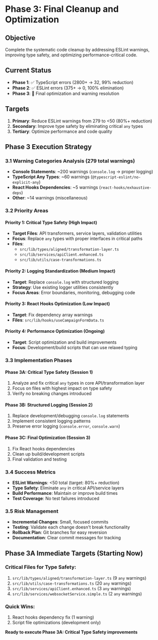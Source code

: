 # Phase 3: Final Cleanup and Optimization

## Objective
Complete the systematic code cleanup by addressing ESLint warnings, improving type safety, and optimizing performance-critical code.

## Current Status
- **Phase 1**: ✅ TypeScript errors (2800+ → 32, 99% reduction)
- **Phase 2**: ✅ ESLint errors (375+ → 0, 100% elimination)
- **Phase 3**: 🎯 Final optimization and warning resolution

## Targets
1. **Primary**: Reduce ESLint warnings from 279 to <50 (80%+ reduction)
2. **Secondary**: Improve type safety by eliminating critical `any` types
3. **Tertiary**: Optimize performance and code quality

## Phase 3 Execution Strategy

### 3.1 Warning Categories Analysis (279 total warnings)
- **Console Statements**: ~200 warnings (`console.log` → proper logging)
- **TypeScript Any Types**: ~60 warnings (`@typescript-eslint/no-explicit-any`)
- **React Hooks Dependencies**: ~5 warnings (`react-hooks/exhaustive-deps`)
- **Other**: ~14 warnings (miscellaneous)

### 3.2 Priority Areas

#### Priority 1: Critical Type Safety (High Impact)
- **Target Files**: API transformers, service layers, validation utilities
- **Focus**: Replace `any` types with proper interfaces in critical paths
- **Files**: 
  - `src/lib/types/aligned/transformation-layer.ts`
  - `src/lib/services/apiClient.enhanced.ts`
  - `src/lib/utils/case-transformations.ts`

#### Priority 2: Logging Standardization (Medium Impact)
- **Target**: Replace `console.log` with structured logging
- **Strategy**: Use existing logger utilities consistently
- **Focus Areas**: Error boundaries, monitoring, debugging code

#### Priority 3: React Hooks Optimization (Low Impact)
- **Target**: Fix dependency array warnings
- **Files**: `src/lib/hooks/useCampaignFormData.ts`

#### Priority 4: Performance Optimization (Ongoing)
- **Target**: Script optimization and build improvements
- **Focus**: Development/build scripts that can use relaxed typing

### 3.3 Implementation Phases

#### Phase 3A: Critical Type Safety (Session 1)
1. Analyze and fix critical `any` types in core API/transformation layer
2. Focus on files with highest impact on type safety
3. Verify no breaking changes introduced

#### Phase 3B: Structured Logging (Session 2)  
1. Replace development/debugging `console.log` statements
2. Implement consistent logging patterns
3. Preserve error logging (`console.error`, `console.warn`)

#### Phase 3C: Final Optimization (Session 3)
1. Fix React hooks dependencies
2. Clean up build/development scripts
3. Final validation and testing

### 3.4 Success Metrics
- **ESLint Warnings**: <50 total (target: 80%+ reduction)
- **Type Safety**: Eliminate `any` in critical API/service layers
- **Build Performance**: Maintain or improve build times
- **Test Coverage**: No test failures introduced

### 3.5 Risk Management
- **Incremental Changes**: Small, focused commits
- **Testing**: Validate each change doesn't break functionality
- **Rollback Plan**: Git branches for easy reversion
- **Documentation**: Clear commit messages for tracking

## Phase 3A Immediate Targets (Starting Now)

### Critical Files for Type Safety:
1. `src/lib/types/aligned/transformation-layer.ts` (9 `any` warnings)
2. `src/lib/utils/case-transformations.ts` (20 `any` warnings)  
3. `src/lib/services/apiClient.enhanced.ts` (3 `any` warnings)
4. `src/lib/services/websocketService.simple.ts` (2 `any` warnings)

### Quick Wins:
1. React hooks dependency fix (1 warning)
2. Script file optimizations (development only)

**Ready to execute Phase 3A: Critical Type Safety improvements**